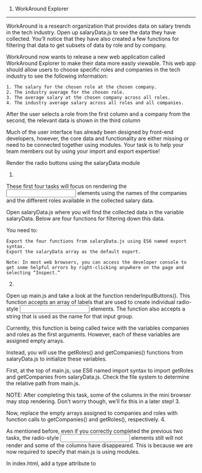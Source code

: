 1. WorkAround Explorer

---

WorkAround is a research organization that provides data on salary trends in the tech industry. Open up salaryData.js to see the data they have collected. You’ll notice that they have also created a few functions for filtering that data to get subsets of data by role and by company.

WorkAround now wants to release a new web application called WorkAround Explorer to make their data more easily viewable. This web app should allow users to choose specific roles and companies in the tech industry to see the following information:

    1. The salary for the chosen role at the chosen company.
    2. The industry average for the chosen role.
    3. The average salary at the chosen company across all roles.
    4. The industry average salary across all roles and all companies.

After the user selects a role from the first column and a company from the second, the relevant data is shown in the third column

Much of the user interface has already been designed by front-end developers, however, the core data and functionality are either missing or need to be connected together using modules. Your task is to help your team members out by using your import and export expertise!

Render the radio buttons using the salaryData module

1.

These first four tasks will focus on rendering the <input> elements using the names of the companies and the different roles available in the collected salary data.

Open salaryData.js where you will find the collected data in the variable salaryData. Below are four functions for filtering down this data.

You need to:

    Export the four functions from salaryData.js using ES6 named export syntax.
    Export the salaryData array as the default export.

    Note: In most web browsers, you can access the developer console to get some helpful errors by right-clicking anywhere on the page and selecting “Inspect.”

2.

Open up main.js and take a look at the function renderInputButtons(). This function accepts an array of labels that are used to create individual radio-style <input> elements. The function also accepts a string that is used as the name for that input group.

Currently, this function is being called twice with the variables companies and roles as the first arguments. However, each of these variables are assigned empty arrays.

Instead, you will use the getRoles() and getCompanies() functions from salaryData.js to initialize these variables.

First, at the top of main.js, use ES6 named import syntax to import getRoles and getCompanies from salaryData.js. Check the file system to determine the relative path from main.js.

NOTE: After completing this task, some of the columns in the mini browser may stop rendering. Don’t worry though, we’ll fix this in a later step! 3.

Now, replace the empty arrays assigned to companies and roles with function calls to getCompanies() and getRoles(), respectively. 4.

As mentioned before, even if you correctly completed the previous two tasks, the radio-style <input> elements still will not render and some of the columns have disappeared. This is because we are now required to specify that main.js is using modules.

In index.html, add a type attribute to <script src='main.js'> with the correct value to indicate that the main.js script is using modules.

After completing this task, all three columns should render again and you should see the radio-style <input> elements rendered in your application!
Create the workAroundModule 5.

Great job! You now have radio-style <input> elements for the different companies and roles represented in the salary dataset. Try selecting a combination of company and role and you’ll see that the data isn’t being calculated. Instead, all four values are showing up as $0.

Open up workAroundModule.js where you will find four functions that each calculate a different data value that we want to display. They are currently incomplete.

To complete these four functions, you will need some data from salaryData.js.

    Import the functions getDataByRole() and getDataByCompany() from salaryData.js using named import syntax.
    Import salaryData from salaryData.js using the default import syntax.

    Note: The reason these functions are in a separate module from salaryData.js is to achieve separation of concerns. salaryData.js is concerned only with providing access to raw data while workAroundModule.js is concerned with digging into the data to find precise values.

6.

Each of the incomplete functions in workAroundModule.js contains an empty array ([]) that needs to be replaced. You will need to use the appropriate imported data/functions from the salaryData.js module to replace these arrays. 7.

As a final step, to make these functions available to main.js, export the four functions using named export syntax.
Calculate and render the data when the user input changes 8.

We are all set up now to use the functions defined in workAroundModule.js to calculate and render the data based on the user’s input selections.

In main.js, import the four functions from workAroundModule.js. 9.

And finally, take a look at updateResults(). This function is called any time the user selects one of the radio input elements.

At the top of the definition of updateResults(), the company and role selected by the user are extracted from the <input> elements. These values can be used in combination with the imported functions from workAroundModule.js to calculate the four variables below:

const averageSalaryByRole = 0;
const averageSalaryByCompany = 0;
const salary = 0;
const industryAverageSalary = 0;

As you can see, they are all assigned to 0 rather than the appropriate calculated data. Replace each 0 with a call to the appropriate imported function from workAroundModule.js using either (or both) company and role as arguments.
Extra Challenge 10.

Congrats! You’ve helped WorkAround build their WorkAround Explorer application using a modular approach. The end result is a well-organized program with clear boundaries for each of its separate concerns.

Often, programmers will create a set of generic “utility” functions that can be applied to any program, regardless of the context. In this case, it would be useful to have a function that can properly format a number, like so:

const result = formatNumber(1234567.89);
// result = "1,234,567.89"

As an extra challenge:

    Create a new file in the modules/ directory called utilities.js.
    Define and export a function in utilities.js called formatNumber(). This function should have a number parameter and should return a string representation of that number value with a comma (,) character between every 3rd digit.
    Import this function into main.js and use it to format the four data values rendered to the screen.

